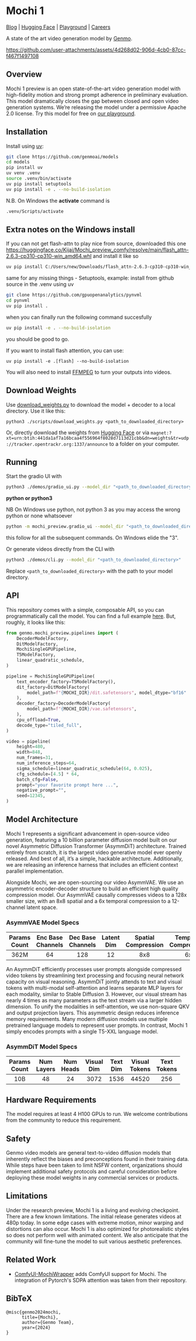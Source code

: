 # Mochi 1
[Blog](https://www.genmo.ai/blog) | [Hugging Face](https://huggingface.co/genmo/mochi-1-preview) | [Playground](https://www.genmo.ai/play) | [Careers](https://jobs.ashbyhq.com/genmo)

A state of the art video generation model by [Genmo](https://genmo.ai).

https://github.com/user-attachments/assets/4d268d02-906d-4cb0-87cc-f467f1497108

## Overview

Mochi 1 preview is an open state-of-the-art video generation model with high-fidelity motion and strong prompt adherence in preliminary evaluation. This model dramatically closes the gap between closed and open video generation systems. We’re releasing the model under a permissive Apache 2.0 license. Try this model for free on [our playground](https://genmo.ai/play).

## Installation

Install using [uv](https://github.com/astral-sh/uv):

```bash
git clone https://github.com/genmoai/models
cd models 
pip install uv
uv venv .venv
source .venv/bin/activate
uv pip install setuptools
uv pip install -e . --no-build-isolation
```
N.B. On Windows the **activate** command is
```bash
.venv/Scripts/activate
```

## Extra notes on the Windows install

If you can not get flash-attn to play nice from source, downloaded this one https://huggingface.co/Kijai/Mochi_preview_comfy/resolve/main/flash_attn-2.6.3-cp310-cp310-win_amd64.whl
and install it like so
```bash
uv pip install C:/Users/new/Downloads/flash_attn-2.6.3-cp310-cp310-win_amd64.whl
```
same for any missing things - Setuptools, 
example: install from github source in the .venv using uv
```bash
git clone https://github.com/gpuopenanalytics/pynvml
cd pynvml
uv pip install .
```
when you can finally run the following command succesfully 
```bash
uv pip install -e . --no-build-isolation
```
you should be good to go.

If you want to install flash attention, you can use:
```
uv pip install -e .[flash] --no-build-isolation
```

You will also need to install [FFMPEG](https://www.ffmpeg.org/) to turn your outputs into videos.

## Download Weights

Use [download_weights.py](scripts/download_weights.py) to download the model + decoder to a local directory. Use it like this:
```
python3 ./scripts/download_weights.py <path_to_downloaded_directory>
```

Or, directly download the weights from [Hugging Face](https://huggingface.co/genmo/mochi-1-preview/tree/main) or via `magnet:?xt=urn:btih:441da1af7a16bcaa4f556964f8028d7113d21cbb&dn=weights&tr=udp://tracker.opentrackr.org:1337/announce` to a folder on your computer.

## Running

Start the gradio UI with

```bash
python3 ./demos/gradio_ui.py --model_dir "<path_to_downloaded_directory>"
```

**python or python3**

NB On Windows use python, not python 3 as you may access the wrong python or none whatsoever
```bash
python -m mochi_preview.gradio_ui --model_dir "<path_to_downloaded_directory>"
```
this follow for all the subsequent commands.  On Windows elide the "3".

Or generate videos directly from the CLI with

```bash
python3 ./demos/cli.py --model_dir "<path_to_downloaded_directory>"
```

Replace `<path_to_downloaded_directory>` with the path to your model directory.

## API

This repository comes with a simple, composable API, so you can programmatically call the model. You can find a full example [here](demos/api_example.py). But, roughly, it looks like this:

```python
from genmo.mochi_preview.pipelines import (
    DecoderModelFactory,
    DitModelFactory,
    MochiSingleGPUPipeline,
    T5ModelFactory,
    linear_quadratic_schedule,
)

pipeline = MochiSingleGPUPipeline(
    text_encoder_factory=T5ModelFactory(),
    dit_factory=DitModelFactory(
        model_path=f"{MOCHI_DIR}/dit.safetensors", model_dtype="bf16"
    ),
    decoder_factory=DecoderModelFactory(
        model_path=f"{MOCHI_DIR}/vae.safetensors",
    ),
    cpu_offload=True,
    decode_type="tiled_full",
)

video = pipeline(
    height=480,
    width=848,
    num_frames=31,
    num_inference_steps=64,
    sigma_schedule=linear_quadratic_schedule(64, 0.025),
    cfg_schedule=[4.5] * 64,
    batch_cfg=False,
    prompt="your favorite prompt here ...",
    negative_prompt="",
    seed=12345,
)
```

## Model Architecture

Mochi 1 represents a significant advancement in open-source video generation, featuring a 10 billion parameter diffusion model built on our novel Asymmetric Diffusion Transformer (AsymmDiT) architecture. Trained entirely from scratch, it is the largest video generative model ever openly released. And best of all, it’s a simple, hackable architecture. Additionally, we are releasing an inference harness that includes an efficient context parallel implementation. 

Alongside Mochi, we are open-sourcing our video AsymmVAE. We use an asymmetric encoder-decoder structure to build an efficient high quality compression model. Our AsymmVAE causally compresses videos to a 128x smaller size, with an 8x8 spatial and a 6x temporal compression to a 12-channel latent space. 

### AsymmVAE Model Specs
|Params <br> Count | Enc Base <br>  Channels | Dec Base <br> Channels |Latent <br> Dim | Spatial <br> Compression | Temporal <br> Compression | 
|:--:|:--:|:--:|:--:|:--:|:--:|
|362M   | 64  | 128  | 12   | 8x8   | 6x   | 

An AsymmDiT efficiently processes user prompts alongside compressed video tokens by streamlining text processing and focusing neural network capacity on visual reasoning. AsymmDiT jointly attends to text and visual tokens with multi-modal self-attention and learns separate MLP layers for each modality, similar to Stable Diffusion 3. However, our visual stream has nearly 4 times as many parameters as the text stream via a larger hidden dimension. To unify the modalities in self-attention, we use non-square QKV and output projection layers. This asymmetric design reduces inference memory requirements.
Many modern diffusion models use multiple pretrained language models to represent user prompts. In contrast, Mochi 1 simply encodes prompts with a single T5-XXL language model.

### AsymmDiT Model Specs
|Params <br> Count | Num <br> Layers | Num <br> Heads | Visual <br> Dim | Text <br> Dim | Visual <br> Tokens | Text <br> Tokens | 
|:--:|:--:|:--:|:--:|:--:|:--:|:--:|
|10B   | 48   | 24   | 3072   | 1536   | 44520   |   256   |

## Hardware Requirements

The model requires at least 4 H100 GPUs to run. We welcome contributions from the community to reduce this requirement.

## Safety
Genmo video models are general text-to-video diffusion models that inherently reflect the biases and preconceptions found in their training data. While steps have been taken to limit NSFW content, organizations should implement additional safety protocols and careful consideration before deploying these model weights in any commercial services or products.

## Limitations
Under the research preview, Mochi 1 is a living and evolving checkpoint. There are a few known limitations. The initial release generates videos at 480p today. In some edge cases with extreme motion, minor warping and distortions can also occur. Mochi 1 is also optimized for photorealistic styles so does not perform well with animated content. We also anticipate that the community will fine-tune the model to suit various aesthetic preferences.

## Related Work
- [ComfyUI-MochiWrapper](https://github.com/kijai/ComfyUI-MochiWrapper) adds ComfyUI support for Mochi. The integration of Pytorch's SDPA attention was taken from their repository.


## BibTeX
```
@misc{genmo2024mochi,
      title={Mochi},
      author={Genmo Team},
      year={2024}
}
```
